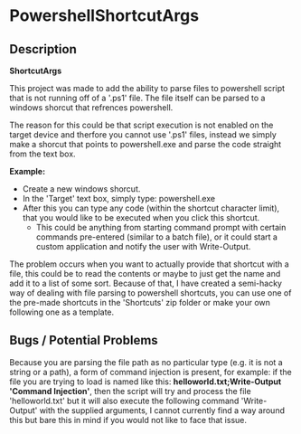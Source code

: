 # PowershellShortcutArgs

## Description

**ShortcutArgs**


This project was made to add the ability to parse files to powershell script that is not running off of a '.ps1' file. The file itself can be parsed to a windows shorcut that refrences powershell.


The reason for this could be that script execution is not enabled on the target device and therfore you cannot use '.ps1' files, instead we simply make a shorcut that points to powershell.exe and parse the code straight from the text box.

**Example:**


- Create a new windows shorcut.
- In the 'Target' text box, simply type: powershell.exe
- After this you can type any code (within the shortcut character limit), that you would like to be executed when you click this shortcut.
  - This could be anything from starting command prompt with certain commands pre-entered (similar to a batch file), or it could start a custom application and notify the user with Write-Output.


The problem occurs when you want to actually provide that shortcut with a file, this could be to read the contents or maybe to just get the name and add it to a list of some sort. Because of that, I have created a semi-hacky way of dealing with file parsing to powershell shortcuts, you can use one of the pre-made shortcuts in the 'Shortcuts' zip folder or make your own following one as a template.



## Bugs / Potential Problems

Because you are parsing the file path as no particular type (e.g. it is not a string or a path), a form of command injection is present, for example: if the file you are trying to load is named like this: **helloworld.txt;Write-Output 'Command Injection'**, then the script will try and process the file 'helloworld.txt' but it will also execute the following command 'Write-Output' with the supplied arguments, I cannot currently find a way around this but bare this in mind if you would not like to face that issue.
